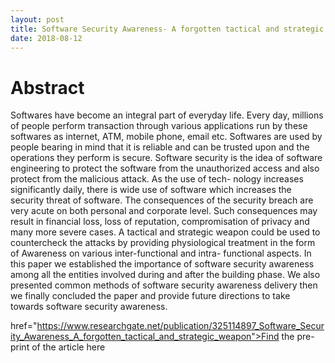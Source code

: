 ```yaml
---
layout: post
title: Software Security Awareness- A forgotten tactical and strategic weapon
date: 2018-08-12
---
```


# Abstract

Softwares have become an integral part of everyday life.  Every day, millions of people perform
transaction through various applications run by these softwares as internet, ATM, mobile phone, email
etc.  Softwares are used by people bearing in mind that it is reliable and can be trusted upon and the
operations they perform is secure.  Software security is the idea of software engineering to protect the
software from the unauthorized access and also protect from the malicious attack. As the use of tech-
nology increases significantly daily, there is wide use of software which increases the security threat
of software.  The consequences of the security breach are very acute on both personal and corporate
level.  Such consequences may result in financial loss, loss of reputation, compromisation of privacy
and many more severe cases. A tactical and strategic weapon could be used to countercheck the attacks
by providing physiological treatment in the form of Awareness on various inter-functional and intra-
functional aspects. In this paper we established the importance of software security awareness among
all the entities involved during and after the building phase.  We also presented common methods of
software security awareness delivery then we finally concluded the paper and provide future directions
to take towards software security awareness. 


href="https://www.researchgate.net/publication/325114897_Software_Security_Awareness_A_forgotten_tactical_and_strategic_weapon">Find the pre-print of the article here</a>
